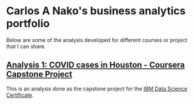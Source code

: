# Carlos A Nako's business analytics portfolio

Below are some of the analysis developed for different courses or project that I can share.  

## [Analysis 1: COVID cases in Houston - Coursera Capstone Project](https://github.com/cnako/Coursera_Capstone/tree/master)

This is an analysis done as the capstone project for the [IBM Data Science Certificate](https://www.coursera.org/account/accomplishments/specialization/certificate/PC4WVCPG3NEH). 

